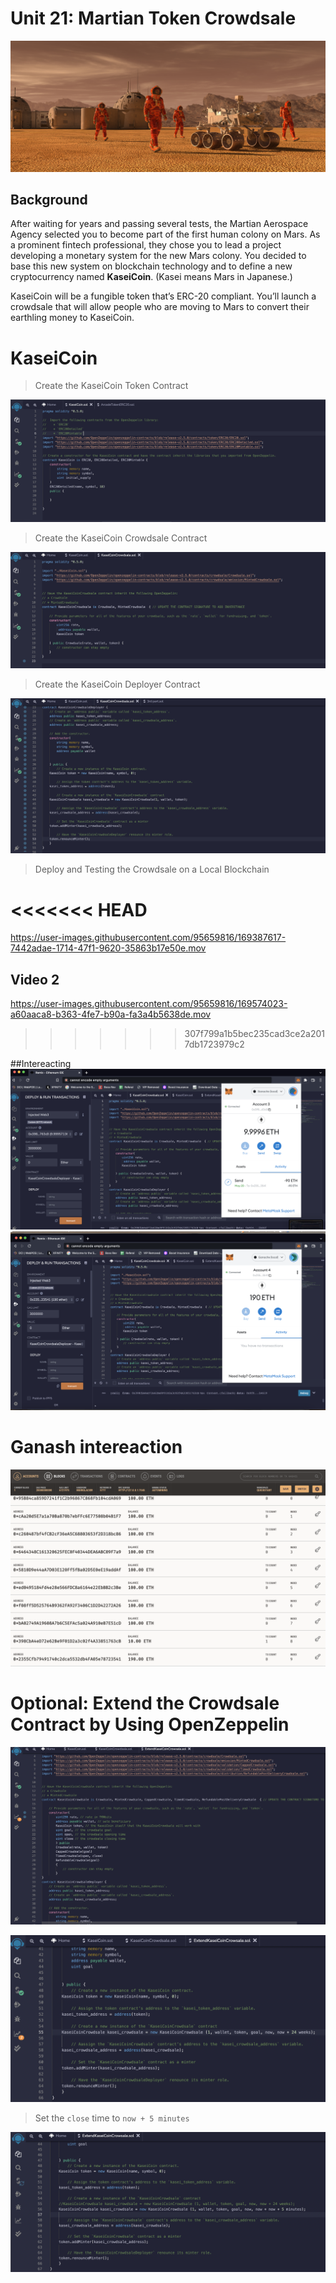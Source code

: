 # Unit 21: Martian Token Crowdsale

![](image/Newplanet.png)

## Background

After waiting for years and passing several tests, the Martian Aerospace Agency selected you to become part of the first human colony on Mars. As a prominent fintech professional, they chose you to lead a project developing a monetary system for the new Mars colony. You decided to base this new system on blockchain technology and to define a new cryptocurrency named **KaseiCoin**. (Kasei means Mars in Japanese.)

KaseiCoin will be a fungible token that’s ERC-20 compliant. You’ll launch a crowdsale that will allow people who are moving to Mars to convert their earthling money to KaseiCoin.


# KaseiCoin
> Create the KaseiCoin Token Contract

![](image/kasei1.png)

> Create the KaseiCoin Crowdsale Contract


![](image/kasei2.png)

> Create the KaseiCoin Deployer Contract

![](image/kasei3.png)




>Deploy and Testing the Crowdsale on a Local Blockchain

<<<<<<< HEAD
=======
https://user-images.githubusercontent.com/95659816/169387617-7442adae-1714-47f1-9620-35863b17e50e.mov
## Video 2

https://user-images.githubusercontent.com/95659816/169574023-a60aaca8-b363-4fe7-b90a-fa3a4b5638de.mov
>>>>>>> 307f799a1b5bec235cad3ce2a2017db1723979c2

##Intereacting 
![](image/SendEth.png)
![](image/RecieveEth.png)

# Ganash intereaction

![](image/Ganash.png)


# Optional: Extend the Crowdsale Contract by Using OpenZeppelin

![](image/ExtendKasei.png)

![](image/ExtendKasei1.png)

>Set the `close` time to `now + 5 minutes`

![](image/5minuntes.png)


